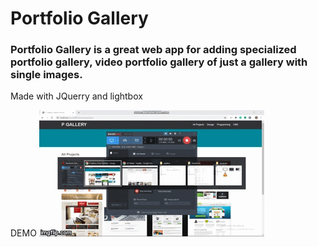 # Portfolio Gallery

### Portfolio Gallery is a great web app for adding specialized portfolio gallery, video portfolio gallery of just a gallery with single images.

Made with JQuerry and lightbox 

DEMO
<a href="https://github.com/kuldipv3/Portfolio-Gallery/blob/master/34fubk"><img src="https://github.com/kuldipv3/Portfolio-Gallery/blob/master/34fubk.gif"></a>
